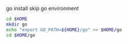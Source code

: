 go install skip
go environment
```bash
cd $HOME
mkdir go
echo "export GO_PATH=${HOME}/go" >> $HOME/go
cd $HOME/go
```
